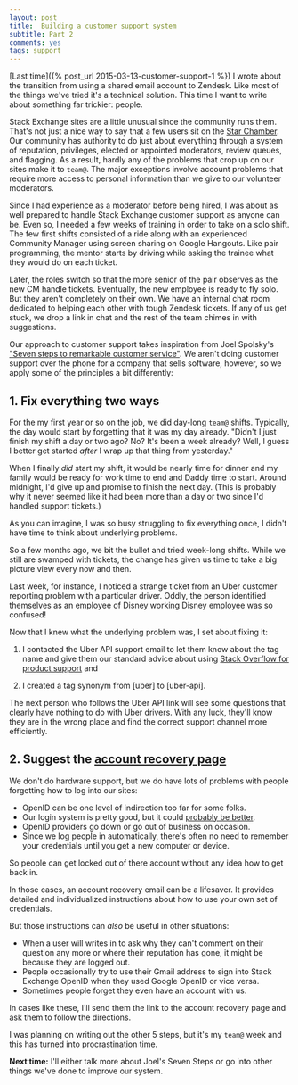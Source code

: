 ```yaml
---
layout: post
title:  Building a customer support system
subtitle: Part 2
comments: yes
tags: support
---
```


[Last time]({% post_url 2015-03-13-customer-support-1 %}) I wrote
about the transition from using a shared email account to
Zendesk. Like most of the things we've tried it's a technical
solution. This time I want to write about something far trickier:
people.

Stack Exchange sites are a little unusual since the community runs
them. That's not just a nice way to say that a few users sit on the
[Star Chamber](http://en.wikipedia.org/wiki/Star_Chamber). Our
community has authority to do just about everything through a system
of reputation, privileges, elected or appointed moderators, review
queues, and flagging. As a result, hardly any of the problems that
crop up on our sites make it to `team@`. The major exceptions involve
account problems that require more access to personal information than
we give to our volunteer moderators.

Since I had experience as a moderator before being hired, I was about
as well prepared to handle Stack Exchange customer support as anyone
can be. Even so, I needed a few weeks of training in order to take on
a solo shift. The few first shifts consisted of a ride along with an
experienced Community Manager using screen sharing on Google
Hangouts. Like pair programming, the mentor starts by driving while
asking the trainee what they would do on each ticket.

Later, the roles switch so that the more senior of the pair observes
as the new CM handle tickets. Eventually, the new employee is ready to
fly solo. But they aren't completely on their own. We have an internal
chat room dedicated to helping each other with tough Zendesk
tickets. If any of us get stuck, we drop a link in chat and the rest
of the team chimes in with suggestions.

Our approach to customer support takes inspiration from Joel Spolsky's
["Seven steps to remarkable customer service"](http://www.joelonsoftware.com/articles/customerservice.html). We
aren't doing customer support over the phone for a company that sells
software, however, so we apply some of the principles a bit differently:

## 1. Fix everything two ways

For the my first year or so on the job, we did day-long `team@`
shifts. Typically, the day would start by forgetting that it was my
day already. "Didn't I just finish my shift a day or two ago? No? It's
been a week already? Well, I guess I better get started _after_ I wrap
up that thing from yesterday."

When I finally _did_ start my shift, it would be nearly time for
dinner and my family would be ready for work time to end and Daddy
time to start. Around midnight, I'd give up and promise to finish the
next day. (This is probably why it never seemed like it had been more
than a day or two since I'd handled support tickets.)

As you can imagine, I was so busy struggling to fix everything once, I
didn't have time to think about underlying problems.

So a few months ago, we bit the bullet and tried week-long
shifts. While we still are swamped with tickets, the change has given
us time to take a big picture view every now and then.

Last week, for instance, I noticed a strange ticket from an Uber
customer reporting problem with a particular driver. Oddly, the person
identified themselves as an employee of Disney working Disney employee
was so confused!

Now that I knew what the underlying problem was, I set about fixing it:

1. I contacted the Uber API support email to let them know about the
   tag name and give them our standard advice about using
   [Stack Overflow for product support](http://meta.stackoverflow.com/questions/3966/is-it-okay-to-use-stack-overflow-as-the-support-forum-for-a-product-or-project)
   and

2. I created a tag synonym from [uber] to [uber-api].

The next person who follows the Uber API link will see some questions
that clearly have nothing to do with Uber drivers. With any luck,
they'll know they are in the wrong place and find the correct support
channel more efficiently.

## 2. Suggest the [account recovery page](http://meta.stackexchange.com/users/account-recovery)

We don't do hardware support, but we do have lots of problems with
people forgetting how to log into our sites:

* OpenID can be one level of indirection too far for some folks.
* Our login system is pretty good, but it could
  [probably be better](http://blog.codinghorror.com/the-god-login/).
* OpenID providers go down or go out of business on occasion.
* Since we log people in automatically, there's often no need to
  remember your credentials until you get a new computer or device.

So people can get locked out of there account without any idea how to
get back in.

In those cases, an account recovery email can be a lifesaver. It
provides detailed and individualized instructions about how to use
your own set of credentials.

But those instructions can _also_ be useful in other situations:

* When a user will writes in to ask why they can't comment on their
  question any more or where their reputation has gone, it might be
  because they are logged out.
* People occasionally try to use their Gmail address to sign into
  Stack Exchange OpenID when they used Google OpenID or vice versa.
* Sometimes people forget they even have an account with us.


In cases like these, I'll send them the link to the account
recovery page and ask them to follow the directions.

I was planning on writing out the other 5 steps, but it's my `team@`
week and this has turned into procrastination time.

**Next time:** I'll either talk more about Joel's Seven Steps or go into
other things we've done to improve our system.



<!--  LocalWords:  Zendesk LocalWords login Shog heyer  wikipedia api
 -->
<!--  LocalWords:  Spolsky's html OpenID unbanned Uber Uber's uber
 -->
<!--  LocalWords:  codinghorror
 -->
